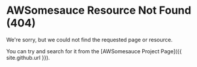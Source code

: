 # AWSomesauce Resource Not Found (404)

We're sorry, but we could not find the requested page or resource.

You can try and search for it from the [AWSomesauce Project Page]({{ site.github.url }}).
